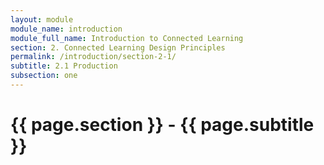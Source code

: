 ```yaml
---
layout: module
module_name: introduction
module_full_name: Introduction to Connected Learning
section: 2. Connected Learning Design Principles
permalink: /introduction/section-2-1/
subtitle: 2.1 Production
subsection: one
---
```


# {{ page.section }} - {{ page.subtitle }}
